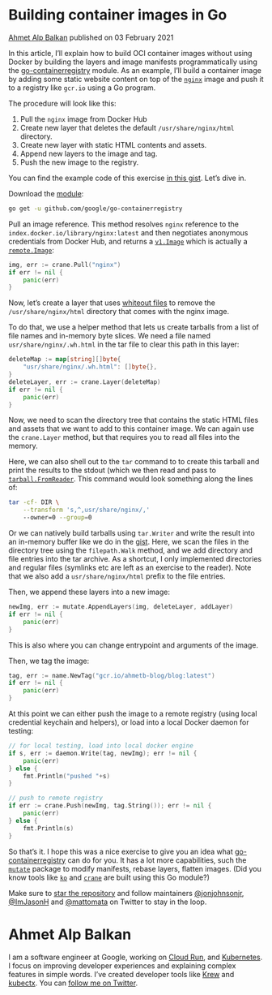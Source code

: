 # Building container images in Go

 [Ahmet Alp Balkan](https://twitter.com/ahmetb)  published on        03 February 2021   

In this article, I’ll explain how to build OCI container images without using Docker by building the layers and image manifests programmatically using the [go-containerregistry](https://github.com/google/go-containerregistry) module. As an example, I’ll build a container image by adding some static website content on top of the [`nginx`](https://hub.docker.com/_/nginx) image and push it to a registry like `gcr.io` using a Go program.

The procedure will look like this:

1. Pull the `nginx` image from Docker Hub
2. Create new layer that deletes the default `/usr/share/nginx/html` directory.
3. Create new layer with static HTML contents and assets.
4. Append new layers to the image and tag.
5. Push the new image to the registry.

You can find the example code of this exercise [in this gist](https://gist.github.com/ahmetb/430baa4e8bb0b0f78abb1c34934cd0b6). Let’s dive in.

Download the [module](https://pkg.go.dev/github.com/google/go-containerregistry):

```sh
go get -u github.com/google/go-containerregistry
```

Pull an image reference. This method resolves `nginx` reference to the `index.docker.io/library/nginx:latest` and then negotiates anonymous credentials from Docker Hub, and returns a [`v1.Image`](https://pkg.go.dev/github.com/google/go-containerregistry/pkg/v1#Image) which is actually a [`remote.Image`](https://pkg.go.dev/github.com/google/go-containerregistry/pkg/v1/remote#Image):

```go
img, err := crane.Pull("nginx")
if err != nil {
    panic(err)
}
```

Now, let’s create a layer that uses [whiteout files](https://github.com/opencontainers/image-spec/blob/79b036d80240ae530a8de15e1d21c7ab9292c693/layer.md#whiteouts) to remove the `/usr/share/nginx/html` directory that comes with the nginx image.

To do that, we use a helper method that lets us create tarballs from a list of file names and in-memory byte slices. We need a file named `usr/share/nginx/.wh.html` in the tar file to clear this path in this layer:

```go
deleteMap := map[string][]byte{
    "usr/share/nginx/.wh.html": []byte{},
}
deleteLayer, err := crane.Layer(deleteMap)
if err != nil {
    panic(err)
}
```

Now, we need to scan the directory tree that contains the static HTML files and assets that we want to add to this container image. We can again use the `crane.Layer` method, but that requires you to read all files into the memory.

Here, we can also shell out to the `tar` command to to create this tarball and print the results to the stdout (which we then read and pass to [`tarball.FromReader`](https://pkg.go.dev/github.com/google/go-containerregistry/pkg/v1/tarball#LayerFromReader). This command would look something along the lines of:

```sh
tar -cf- DIR \
    --transform 's,^,usr/share/nginx/,'
    --owner=0 --group=0
```

Or we can natively build tarballs using `tar.Writer` and write the result into an in-memory buffer like we do in the [gist](https://gist.github.com/ahmetb/430baa4e8bb0b0f78abb1c34934cd0b6). Here, we scan the files in the directory tree using the `filepath.Walk` method, and we add directory and file entries into the tar archive. As a shortcut, I only implemented directories and regular files (symlinks etc are left as an exercise to the reader). Note that we also add a `usr/share/nginx/html` prefix to the file entries.

Then, we append these layers into a new image:

```go
newImg, err := mutate.AppendLayers(img, deleteLayer, addLayer)
if err != nil {
    panic(err)
}
```

This is also where you can change entrypoint and arguments of the image.

Then, we tag the image:

```go
tag, err := name.NewTag("gcr.io/ahmetb-blog/blog:latest")
if err != nil {
    panic(err)
}
```

At this point we can either push the image to a remote registry (using local credential keychain and helpers), or load into a local Docker daemon for testing:

```go
// for local testing, load into local docker engine
if s, err := daemon.Write(tag, newImg); err != nil {
    panic(err)
} else {
    fmt.Println("pushed "+s)
}

// push to remote registry
if err := crane.Push(newImg, tag.String()); err != nil {
    panic(err)
} else {
    fmt.Println(s)
}
```

So that’s it. I hope this was a nice exercise to give you an idea what [go-containerregistry](https://github.com/google/go-containerregistry) can do for you. It has a lot more capabilities, such the [`mutate`](https://pkg.go.dev/github.com/google/go-containerregistry/pkg/v1/mutate) package to modify manifests, rebase layers, flatten images. (Did you know tools like [`ko`](https://github.com/google/ko) and [`crane`](https://github.com/google/go-containerregistry/blob/main/cmd/crane/doc/crane.md) are built using this Go module?)

Make sure to [star the repository](https://github.com/google/go-containerregistry) and follow maintainers [@jonjohnsonjr](https://twitter.com/jonjonsonjr), [@ImJasonH](https://twitter.com/imjasonh) and [@mattomata](https://twitter.com/mattomata) on Twitter to stay in the loop.

# Ahmet Alp Balkan

 I am a software engineer at Google, working on      [Cloud Run](https://cloud.run),      and [Kubernetes](https://kubernetes.io).      I focus on improving developer experiences and explaining      complex features in simple words. I’ve created developer      tools like [Krew](https://krew.dev) and      [kubectx](https://github.com/ahmetb/kubectx).      You can [       follow me on Twitter](https://twitter.com/ahmetb).  

